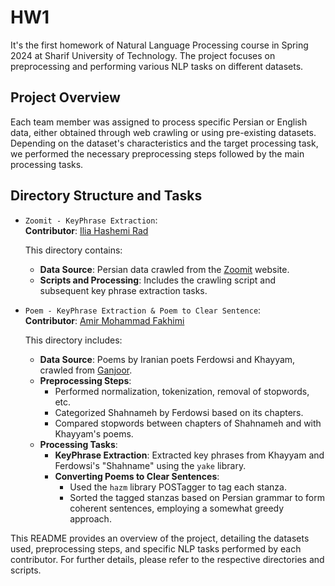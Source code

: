 # HW1
It's the first homework of Natural Language Processing course in Spring 2024 at Sharif University of Technology. The project focuses on preprocessing and performing various NLP tasks on different datasets.

## Project Overview
Each team member was assigned to process specific Persian or English data, either obtained through web crawling or using pre-existing datasets. Depending on the dataset's characteristics and the target processing task, we performed the necessary preprocessing steps followed by the main processing tasks.

## Directory Structure and Tasks
- `Zoomit - KeyPhrase Extraction`:  
  **Contributor**: [Ilia Hashemi Rad](https://github.com/IliaHashemiRad)

  This directory contains:
  - **Data Source**: Persian data crawled from the [Zoomit](https://www.zoomit.ir/) website.
  - **Scripts and Processing**: Includes the crawling script and subsequent key phrase extraction tasks.
 
  
- `Poem - KeyPhrase Extraction & Poem to Clear Sentence`:  
  **Contributor**: [Amir Mohammad Fakhimi](https://github.com/AmirMohammadFakhimi)

  This directory includes:
  - **Data Source**: Poems by Iranian poets Ferdowsi and Khayyam, crawled from [Ganjoor](https://ganjoor.net).
  - **Preprocessing Steps**:
    - Performed normalization, tokenization, removal of stopwords, etc.
    - Categorized Shahnameh by Ferdowsi based on its chapters.
    - Compared stopwords between chapters of Shahnameh and with Khayyam's poems.
  - **Processing Tasks**:
    - **KeyPhrase Extraction**: Extracted key phrases from Khayyam and Ferdowsi's "Shahname" using the `yake` library.
    - **Converting Poems to Clear Sentences**:
      - Used the `hazm` library POSTagger to tag each stanza.
      - Sorted the tagged stanzas based on Persian grammar to form coherent sentences, employing a somewhat greedy approach.


This README provides an overview of the project, detailing the datasets used, preprocessing steps, and specific NLP tasks performed by each contributor. For further details, please refer to the respective directories and scripts.
